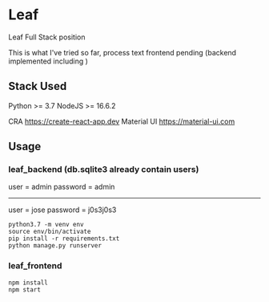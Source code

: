 # Leaf
Leaf Full Stack position

This is what I've tried so far, process text frontend pending (backend implemented including )

## Stack Used
Python >= 3.7
NodeJS >= 16.6.2

CRA https://create-react-app.dev
Material UI https://material-ui.com

## Usage

### leaf_backend (db.sqlite3 already contain users)

user = admin
password = admin

------------------

user = jose
password = j0s3j0s3

```
python3.7 -m venv env
source env/bin/activate
pip install -r requirements.txt
python manage.py runserver
```

### leaf_frontend

```
npm install
npm start
```

